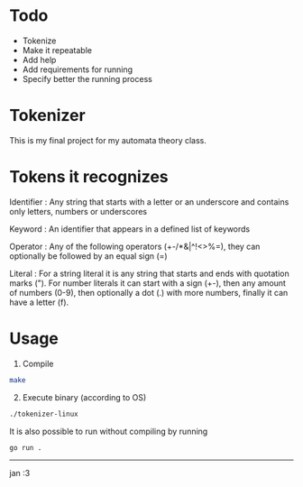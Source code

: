 # Todo

- Tokenize
- Make it repeatable
- Add help
- Add requirements for running
- Specify better the running process

# Tokenizer

This is my final project for my automata theory class.

# Tokens it recognizes

Identifier
: Any string that starts with a letter or an underscore and contains only
letters, numbers or underscores

Keyword
: An identifier that appears in a defined list of keywords

Operator
: Any of the following operators (+-/*&|^!<>%=), they can optionally be followed
by an equal sign (=)

Literal
: For a string literal it is any string that starts and ends with quotation
marks ("). For number literals it can start with a sign (+-), then any amount of
numbers (0-9), then optionally a dot (.) with more numbers, finally it can have
a letter (f).

# Usage

1. Compile

~~~bash
make
~~~

2. Execute binary (according to OS)

~~~bash
./tokenizer-linux
~~~

It is also possible to run without compiling by running

~~~bash
go run .
~~~

---

jan :3
